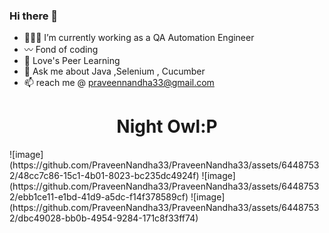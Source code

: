 ### Hi there 👋



- 👨🏻‍🎓 I’m currently working as a QA Automation Engineer
- 〰️ Fond of coding
- 🤔 Love's Peer Learning
- 💬 Ask me about Java ,Selenium , Cucumber
- 📫 reach me @ praveennandha33@gmail.com
<h1 align="center">Night Owl:P</h1>
![image](https://github.com/PraveenNandha33/PraveenNandha33/assets/64487532/48cc7c86-15c1-4b01-8023-bc235dc4924f)
![image](https://github.com/PraveenNandha33/PraveenNandha33/assets/64487532/ebb1ce11-e1bd-41d9-a5dc-f14f378589cf)
![image](https://github.com/PraveenNandha33/PraveenNandha33/assets/64487532/dbc49028-bb0b-4954-9284-171c8f33ff74)

